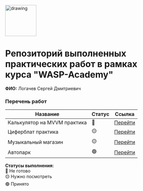 <a href="https://wasp-academy.com"><img src="https://wasp-academy.com/Resources/wasp-logo.png" alt="drawing" width="100"/></a>

# Репозиторий выполненных практических работ в рамках курса "WASP-Academy"
**ФИО:** Логачев Сергей Дмитриевич
 
### Перечень работ

Название          | Статус | Ссылка
------------------|--------|--------
Калькулятор на MVVM практика          |  🔴   | <a href="">Перейти</a>
Циферблат практика          |  🟡   | <a href="https://github.com/Termolk/Ciferblat/tree/main/Ciferblat">Перейти</a>
Музыкальный магазин          |  🟡   | <a href="https://github.com/Termolk/DisksShop/tree/main/WaspHomeWork3">Перейти</a>
Автопарк          | 🟢    | <a href="https://github.com/Termolk/WaspHomeWork/tree/main/AutoParkSolution">Перейти</a>

**Статусы выполнения:** <br>
🔴 Не готово <br>
🟡 Нужно посмотреть <br>
🟢 Принято <br>
